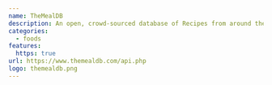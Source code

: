 ```yaml
---
name: TheMealDB
description: An open, crowd-sourced database of Recipes from around the world.
categories:
  - foods
features:
  https: true
url: https://www.themealdb.com/api.php
logo: themealdb.png
---
```

